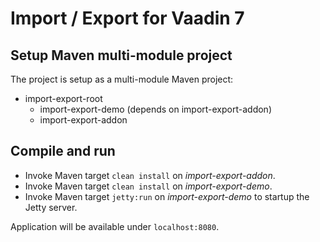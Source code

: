 # Import / Export  for Vaadin 7

## Setup Maven multi-module project

The project is setup as a multi-module Maven project:

* import-export-root
  * import-export-demo (depends on import-export-addon)
  * import-export-addon 


## Compile and run

* Invoke Maven target `clean install` on *import-export-addon*.
* Invoke Maven target `clean install` on *import-export-demo*.
* Invoke Maven target `jetty:run` on *import-export-demo* to startup the Jetty server.

Application will be available under `localhost:8080`.
